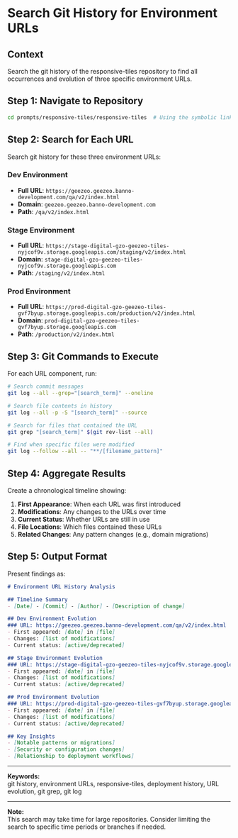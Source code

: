 # Search Git History for Environment URLs

## Context
Search the git history of the responsive-tiles repository to find all occurrences and evolution of three specific environment URLs.

## Step 1: Navigate to Repository
```bash
cd prompts/responsive-tiles/responsive-tiles  # Using the symbolic link
```

## Step 2: Search for Each URL
Search git history for these three environment URLs:

### Dev Environment
- **Full URL**: `https://geezeo.geezeo.banno-development.com/qa/v2/index.html`
- **Domain**: `geezeo.geezeo.banno-development.com`
- **Path**: `/qa/v2/index.html`

### Stage Environment  
- **Full URL**: `https://stage-digital-gzo-geezeo-tiles-nyjcof9v.storage.googleapis.com/staging/v2/index.html`
- **Domain**: `stage-digital-gzo-geezeo-tiles-nyjcof9v.storage.googleapis.com`
- **Path**: `/staging/v2/index.html`

### Prod Environment
- **Full URL**: `https://prod-digital-gzo-geezeo-tiles-gvf7byup.storage.googleapis.com/production/v2/index.html`
- **Domain**: `prod-digital-gzo-geezeo-tiles-gvf7byup.storage.googleapis.com`
- **Path**: `/production/v2/index.html`

## Step 3: Git Commands to Execute

For each URL component, run:

```bash
# Search commit messages
git log --all --grep="[search_term]" --oneline

# Search file contents in history
git log --all -p -S "[search_term]" --source

# Search for files that contained the URL
git grep "[search_term]" $(git rev-list --all)

# Find when specific files were modified
git log --follow --all -- "**/[filename_pattern]"
```

## Step 4: Aggregate Results

Create a chronological timeline showing:
1. **First Appearance**: When each URL was first introduced
2. **Modifications**: Any changes to the URLs over time
3. **Current Status**: Whether URLs are still in use
4. **File Locations**: Which files contained these URLs
5. **Related Changes**: Any pattern changes (e.g., domain migrations)

## Step 5: Output Format

Present findings as:

```markdown
# Environment URL History Analysis

## Timeline Summary
- [Date] - [Commit] - [Author] - [Description of change]

## Dev Environment Evolution
### URL: https://geezeo.geezeo.banno-development.com/qa/v2/index.html
- First appeared: [date] in [file]
- Changes: [list of modifications]
- Current status: [active/deprecated]

## Stage Environment Evolution
### URL: https://stage-digital-gzo-geezeo-tiles-nyjcof9v.storage.googleapis.com/staging/v2/index.html
- First appeared: [date] in [file]
- Changes: [list of modifications]
- Current status: [active/deprecated]

## Prod Environment Evolution
### URL: https://prod-digital-gzo-geezeo-tiles-gvf7byup.storage.googleapis.com/production/v2/index.html
- First appeared: [date] in [file]
- Changes: [list of modifications]
- Current status: [active/deprecated]

## Key Insights
- [Notable patterns or migrations]
- [Security or configuration changes]
- [Relationship to deployment workflows]
```

---

**Keywords:**  
git history, environment URLs, responsive-tiles, deployment history, URL evolution, git grep, git log

---

**Note:**  
This search may take time for large repositories. Consider limiting the search to specific time periods or branches if needed.